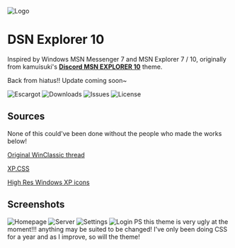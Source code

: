 
![Logo](https://github.com/numoder/dsn10-theme/blob/main/assets/discord/Beta.png?raw=true)

# DSN Explorer 10
Inspired by Windows MSN Messenger 7 and MSN Explorer 7 / 10, originally from kamuisuki's [**Discord MSN EXPLORER 10**](https://www.deviantart.com/kamuisuki/art/Discord-MSN-Explorer-10-theme-873282935) theme.

Back from hiatus!! Update coming soon~

![Escargot](https://img.shields.io/badge/malkavian@escargot.chat-e1512c?color=%23e1512c&style=plastic) ![Downloads](https://img.shields.io/github/downloads/numoder/dsn10-theme/total?style=plastic&color=%238ec64b) ![Issues](https://img.shields.io/github/issues/numoder/dsn10-theme?style=plastic&color=%23609bd7) ![License](https://img.shields.io/github/license/numoder/dsn10-theme?color=%23e9da4b&style=plastic)
## Sources

None of this could've been done without the people who made the works below!

 [Original WinClassic thread](https://winclassic.net/thread/753/discord-classic-msn-theme)
 
 [XP.CSS](https://botoxparty.github.io/XP.css/)

 [High Res Windows XP icons](https://github.com/marchmountain/-Windows-XP-High-Resolution-Icon-Pack)

## Screenshots

![Homepage](https://cdn.discordapp.com/attachments/1181701173997228204/1206675683359596635/image.png?ex=65dcdf4d&is=65ca6a4d&hm=27cd960cd27e07d93942f75a608e598c7bf270d226ce502118a4d7df81331c78&)
![Server](https://cdn.discordapp.com/attachments/1181701173997228204/1194869117723885618/image.png?ex=65b1eb95&is=659f7695&hm=d8694dcbc429bb62535482ebe61bbfba96836b187fbcf84b04bc23f8d33707f7&)
![Settings](https://github.com/numoder/dsn10-theme/assets/72421281/14f20d34-e645-4e74-b1b2-4633ae27a37a)
![Login](https://cdn.discordapp.com/attachments/1179087942552133685/1194871429586501662/image.png?ex=65b1edbc&is=659f78bc&hm=22e2698fd1dec7cbc92f406fa9aa0442e1e781e451ed3f5512cb7e4bdac5ef2b&)
PS this theme is very ugly at the moment!!! anything may be suited to be changed! I've only been doing CSS for a year and as I improve, so will the theme!
